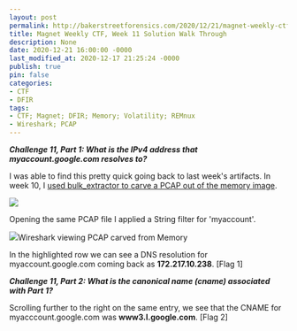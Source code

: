 ```yaml
---
layout: post
permalink: http://bakerstreetforensics.com/2020/12/21/magnet-weekly-ctf-week-11-solution-walk-through/
title: Magnet Weekly CTF, Week 11 Solution Walk Through
description: None
date: 2020-12-21 16:00:00 -0000
last_modified_at: 2020-12-17 21:25:24 -0000
publish: true
pin: false
categories:
- CTF
- DFIR
tags:
- CTF; Magnet; DFIR; Memory; Volatility; REMnux
- Wireshark; PCAP
---
```

**_Challenge 11, Part 1: What is the IPv4 address that myaccount.google.com resolves to?_**

I was able to find this pretty quick going back to last week's artifacts. In week 10, I [used bulk_extractor to carve a PCAP out of the memory image](https://bakerstreetforensics.com/2020/12/14/magnet-weekly-ctf-week-10-solution-walk-through/).

![](https://bakerstreetforensics.com/wp-content/uploads/2020/12/screen-shot-2020-12-17-at-4.12.12-pm.png?w=748)

Opening the same PCAP file I applied a String filter for 'myaccount'.

![](https://bakerstreetforensics.com/wp-content/uploads/2020/12/week-11-.png?w=1024)Wireshark viewing PCAP carved from Memory

In the highlighted row we can see a DNS resolution for myaccount.google.com coming back as **172.217.10.238**. [Flag 1]

**_Challenge 11, Part 2: What is the canonical name (cname) associated with Part 1?_**

Scrolling further to the right on the same entry, we see that the CNAME for myacccount.google.com was **www3.l.google.com**. [Flag 2]
